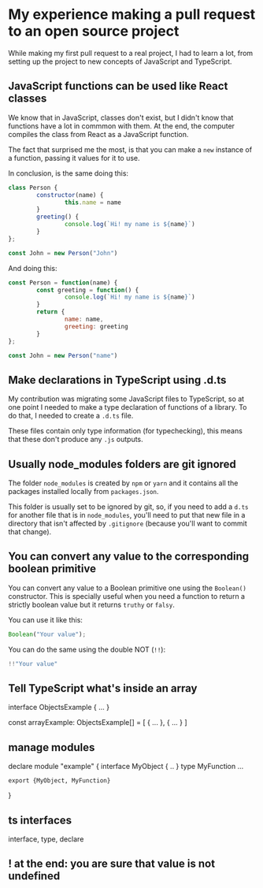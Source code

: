 # My experience making a pull request to an open source project

While making my first pull request to a real project, I had to learn a lot, from setting up the project to new concepts of JavaScript and TypeScript.

## JavaScript functions can be used like React classes

We know that in JavaScript, classes don't exist, but I didn't know that functions have a lot in commmon with them. At the end, the computer compiles the class from React as a JavaScript function.

The fact that surprised me the most, is that you can make a `new` instance of a function, passing it values for it to use.

In conclusion, is the same doing this:

```js
class Person {
        constructor(name) {
                this.name = name
        }
        greeting() {
                console.log(`Hi! my name is ${name}`)
        }
};

const John = new Person("John")
```

And doing this:

```js
const Person = function(name) {
        const greeting = function() {
                console.log(`Hi! my name is ${name}`)
        }
        return {
                name: name,
                greeting: greeting
        }
};

const John = new Person("name")
```

## Make declarations in TypeScript using .d.ts

My contribution was migrating some JavaScript files to TypeScript, so at one point I needed to make a type declaration of functions of a library. To do that, I needed to create a `.d.ts` file.

These files contain only type information (for typechecking), this means that these don't produce any `.js` outputs.

## Usually node_modules folders are git ignored

The folder `node_modules` is created by `npm` or `yarn` and it contains all the packages installed locally from `packages.json`. 

This folder is usually set to be ignored by git, so, if you need to add a `d.ts` for another file that is in `node_modules`, you'll need to put that new file in a directory that isn't affected by `.gitignore` (because you'll want to commit that change).

## You can convert any value to the corresponding boolean primitive

You can convert any value to a Boolean primitive one using the `Boolean()` constructor. This is specially useful when you need a function to return a strictly boolean value but it returns `truthy` or `falsy`.

You can use it like this:

```js
Boolean("Your value");
```

You can do the same using the double NOT (`!!`):

```js
!!"Your value"
```

## Tell TypeScript what's inside an array

interface ObjectsExample {
...
}

const arrayExample: ObjectsExample[] = [
{
...
},
{
...
}
]

## manage modules

declare module "example" {
interface MyObject {
..
}
type MyFunction ...

    export {MyObject, MyFunction}

}

## ts interfaces

interface, type, declare


## ! at the end: you are sure that value is not undefined